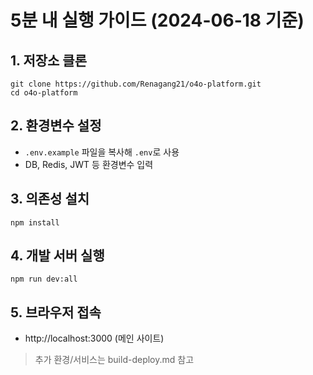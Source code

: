 # 5분 내 실행 가이드 (2024-06-18 기준)

## 1. 저장소 클론
```
git clone https://github.com/Renagang21/o4o-platform.git
cd o4o-platform
```

## 2. 환경변수 설정
- `.env.example` 파일을 복사해 `.env`로 사용
- DB, Redis, JWT 등 환경변수 입력

## 3. 의존성 설치
```
npm install
```

## 4. 개발 서버 실행
```
npm run dev:all
```

## 5. 브라우저 접속
- http://localhost:3000 (메인 사이트)

> 추가 환경/서비스는 build-deploy.md 참고
